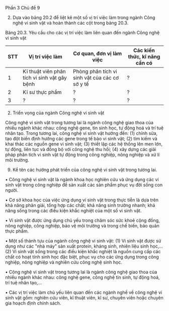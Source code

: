 Phần 3
Chủ đề 9

2. Dựa vào bảng 20.2 để liệt kê một số vị trí việc làm trong ngành Công nghệ vi sinh vật và hoàn thành các cột trong bảng 20.3.

Bảng 20.3. Yêu cầu cho các vị trí việc làm liên quan đến ngành Công nghệ vi sinh vật

STT | Vị trí việc làm | Cơ quan, đơn vị làm việc | Các kiến thức, kĩ năng cần có
--- | --- | --- | ---
1 | Kĩ thuật viên phân tích vi sinh vật gây bệnh | Phòng phân tích vi sinh vật của các cơ sở y tế | ?
2 | Kĩ sư thực phẩm | ? | ?
3 | ? | ? | ?

2. Triển vọng của ngành Công nghệ vi sinh vật

Công nghệ vi sinh vật trong tương lai là ngành công nghệ giao thoa của nhiều ngành khác nhau: công nghệ gene, tin sinh học, tự động hoá và trí tuệ nhân tạo. Trong tương lai, công nghệ vi sinh vật hướng đến: (1) chỉnh sửa, tạo đột biến định hướng các gene trong tế bào vi sinh vật; (2) tìm kiếm và khai thác các nguồn gene vi sinh vật; (3) thiết lập các hệ thống lên men lớn, tự động, liên tục và đồng bộ với công nghệ thu hồi; (4) xây dựng các giải pháp phân tích vi sinh vật tự động trong công nghiệp, nông nghiệp và xử lí môi trường.

9. Kể tên các hướng phát triển của công nghệ vi sinh vật trong tương lai.

• Công nghệ vi sinh vật là ngành khoa học nghiên cứu và ứng dụng các vi sinh vật trong công nghiệp để sản xuất các sản phẩm phục vụ đời sống con người.

• Cơ sở khoa học của việc ứng dụng vi sinh vật trong thực tiễn là dựa trên khả năng phân giải, tổng hợp các chất; khả năng sinh trưởng nhanh; khả năng sống trong các điều kiện khắc nghiệt của một số vi sinh vật.

• Vi sinh vật được ứng dụng chủ yếu trong chăm sóc sức khoẻ cộng đồng, nông nghiệp, công nghiệp, bảo vệ môi trường và trong chế biến, bảo quản thực phẩm.

• Một số thành tựu của ngành công nghệ vi sinh vật: (1) Vi sinh vật được sử dụng như các "nhà máy" sản xuất protein, kháng sinh, nhiên liệu sinh học,... (2) Vi sinh vật sống trong các điều kiện khắc nghiệt là nguồn cung cấp các chất có hoạt tính sinh học đặc biệt, phục vụ cho các ứng dụng trong công nghiệp, nông nghiệp và nghiên cứu công nghệ sinh học.

• Công nghệ vi sinh vật trong tương lai là ngành công nghệ giao thoa của nhiều ngành khác nhau: công nghệ gene, công nghệ tin sinh, tự động hoá, trí tuệ nhân tạo,...

• Các vị trí việc làm chủ yếu liên quan đến các ngành nghề về công nghệ vi sinh vật gồm: nghiên cứu viên, kĩ thuật viên, kĩ sư, chuyên viên hoặc chuyên gia hoạch định chính sách.